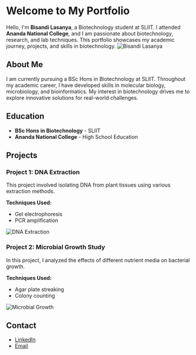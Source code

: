 # Welcome to My Portfolio

Hello, I'm **Bisandi Lasanya**, a Biotechnology student at SLIIT. I attended **Ananda National College**, and I am passionate about biotechnology, research, and lab techniques. This portfolio showcases my academic journey, projects, and skills in biotechnology.
![Bisandi Lasanya](https://github.com/Bisandi0914/Bisandi0914.github.io/blob/main/bisandi.JPG)



## About Me
I am currently pursuing a BSc Hons in Biotechnology at SLIIT. Throughout my academic career, I have developed skills in molecular biology, microbiology, and bioinformatics. My interest in biotechnology drives me to explore innovative solutions for real-world challenges.

## Education
- **BSc Hons in Biotechnology** - SLIIT
- **Ananda National College** - High School Education

## Projects
### Project 1: DNA Extraction
This project involved isolating DNA from plant tissues using various extraction methods.

**Techniques Used:**
- Gel electrophoresis
- PCR amplification

![DNA Extraction](path-to-your-image.jpg)

### Project 2: Microbial Growth Study
In this project, I analyzed the effects of different nutrient media on bacterial growth.

**Techniques Used:**
- Agar plate streaking
- Colony counting

![Microbial Growth](path-to-your-image.jpg)

## Contact
- [LinkedIn](https://linkedin.com/in/your-profile)
- [Email](mailto:your-email@example.com)
